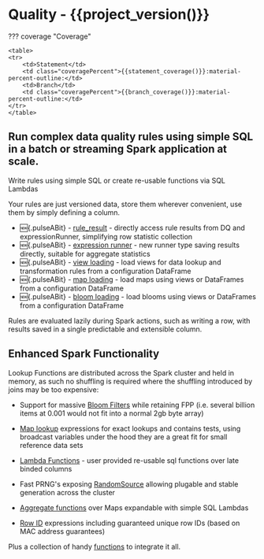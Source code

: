 # Quality - {{project_version()}}

??? coverage "Coverage"
    
    <table>
    <tr>
        <td>Statement</td>
        <td class="coveragePercent">{{statement_coverage()}}:material-percent-outline:</td>
        <td>Branch</td>
        <td class="coveragePercent">{{branch_coverage()}}:material-percent-outline:</td>
    </tr>
    </table>

## Run complex data quality rules using simple SQL in a batch or streaming Spark application at scale.

Write rules using simple SQL or create re-usable functions via SQL Lambdas 

Your rules are just versioned data, store them wherever convenient, use them by simply defining a column.

* :new:{.pulseABit} - [rule_result](sqlfunctions/#rule_result) - directly access rule results from DQ and expressionRunner, simplifying row statistic collection 
* :new:{.pulseABit} - [expression runner](advanced/expressionRunner.md) - new runner type saving results directly, suitable for aggregate statistics
* :new:{.pulseABit} - [view loading](advanced/viewLoader.md) - load views for data lookup and transformation rules from a configuration DataFrame
* :new:{.pulseABit} - [map loading](advanced/mapFunctions.md#map-loading) - load maps using views or DataFrames from a configuration DataFrame
* :new:{.pulseABit} - [bloom loading](advanced/blooms.md#bloom-loading) - load blooms using views or DataFrames from a configuration DataFrame

Rules are evaluated lazily during Spark actions, such as writing a row, with results saved in a single predictable and extensible column.

## Enhanced Spark Functionality

Lookup Functions are distributed across the Spark cluster and held in memory, as such no shuffling is required where the shuffling introduced by joins may be too expensive:

* Support for massive [Bloom Filters](advanced/blooms/) while retaining FPP (i.e. several billion items at 0.001 would not fit into a normal 2gb byte array)
* [Map lookup](advanced/mapFunctions/) expressions for exact lookups and contains tests, using broadcast variables under the hood they are a great fit for small reference data sets


* [Lambda Functions](advanced/userFunctions/) - user provided re-usable sql functions over late binded columns


* Fast PRNG's exposing [RandomSource](https://commons.apache.org/proper/commons-rng/commons-rng-simple/apidocs/org/apache/commons/rng/simple/RandomSource.html) allowing plugable and stable generation across the cluster


* [Aggregate functions](advanced/aggregations/) over Maps expandable with simple SQL Lambdas


* [Row ID](advanced/rowIdFunctions/) expressions including guaranteed unique row IDs (based on MAC address guarantees)


Plus a collection of handy [functions](sqlfunctions.md) to integrate it all.
